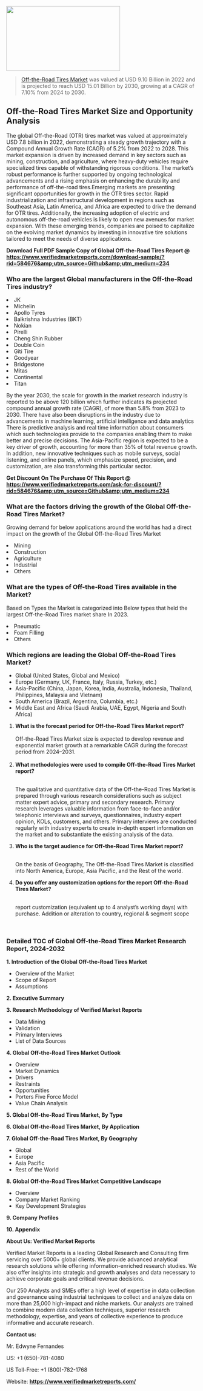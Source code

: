 <img src="https://ffe5etoiles.com/wp-content/uploads/2024/12/MST1-300x171.png" alt="" width="300" height="171" class="alignnone size-medium wp-image-20088" /><blockquote><p><p><a href="https://www.verifiedmarketreports.com/download-sample/?rid=584676&utm_source=Github&utm_medium=234" target="_blank">Off-the-Road Tires Market</a> was valued at USD 9.10 Billion in 2022 and is projected to reach USD 15.01 Billion by 2030, growing at a CAGR of 7.10% from 2024 to 2030.</p></blockquote><p><h2>Off-the-Road Tires Market Size and Opportunity Analysis</h2>The global Off-the-Road (OTR) tires market was valued at approximately USD 7.8 billion in 2022, demonstrating a steady growth trajectory with a Compound Annual Growth Rate (CAGR) of 5.2% from 2022 to 2028. This market expansion is driven by increased demand in key sectors such as mining, construction, and agriculture, where heavy-duty vehicles require specialized tires capable of withstanding rigorous conditions. The market’s robust performance is further supported by ongoing technological advancements and a rising emphasis on enhancing the durability and performance of off-the-road tires.Emerging markets are presenting significant opportunities for growth in the OTR tires sector. Rapid industrialization and infrastructural development in regions such as Southeast Asia, Latin America, and Africa are expected to drive the demand for OTR tires. Additionally, the increasing adoption of electric and autonomous off-the-road vehicles is likely to open new avenues for market expansion. With these emerging trends, companies are poised to capitalize on the evolving market dynamics by investing in innovative tire solutions tailored to meet the needs of diverse applications.</p><p class=""><strong>Download Full PDF Sample Copy of Global Off-the-Road Tires Report @ <a href="https://www.verifiedmarketreports.com/download-sample/?rid=584676&amp;utm_source=Github&amp;utm_medium=234" target="_blank">https://www.verifiedmarketreports.com/download-sample/?rid=584676&amp;utm_source=Github&amp;utm_medium=234</a></strong></p><h3 id="" class="">Who are the largest Global manufacturers in the Off-the-Road Tires industry?</h3><p><li>JK</li><li> Michelin</li><li> Apollo Tyres</li><li> Balkrishna Industries (BKT)</li><li> Nokian</li><li> Pirelli</li><li> Cheng Shin Rubber</li><li> Double Coin</li><li> Giti Tire</li><li> Goodyear</li><li> Bridgestone</li><li> Mitas</li><li> Continental</li><li> Titan</li></p><div class=""><div class="" dir="" data-message-author-role="" data-message-id="" data-message-model-slug=""><div class=""><div class=""><div class=""><div class="" dir="" data-message-author-role="" data-message-id="" data-message-model-slug=""><div class=""><div class=""><p>By the year 2030, the scale for growth in the market research industry is reported to be above 120 billion which further indicates its projected compound annual growth rate (CAGR), of more than 5.8% from 2023 to 2030. There have also been disruptions in the industry due to advancements in machine learning, artificial intelligence and data analytics There is predictive analysis and real time information about consumers which such technologies provide to the companies enabling them to make better and precise decisions. The Asia-Pacific region is expected to be a key driver of growth, accounting for more than 35% of total revenue growth. In addition, new innovative techniques such as mobile surveys, social listening, and online panels, which emphasize speed, precision, and customization, are also transforming this particular sector.</p><p><strong>Get Discount On The Purchase Of This Report @&nbsp; <a href="https://www.verifiedmarketreports.com/ask-for-discount/?rid=584676&amp;utm_source=Github&amp;utm_medium=234" target="_blank">https://www.verifiedmarketreports.com/ask-for-discount/?rid=584676&amp;utm_source=Github&amp;utm_medium=234</a></strong></p></div></div></div></div></div></div></div></div><h3 id="" class="">What are the factors driving the growth of the Global Off-the-Road Tires Market?</h3><p id="" class="">Growing demand for below applications around the world has had a direct impact on the growth of the Global Off-the-Road Tires Market</p><p id="" class=""><li>Mining</li><li> Construction</li><li> Agriculture</li><li> Industrial</li><li> Others</li></p><h3 id="" class="">What are the types of Off-the-Road Tires available in the Market?</h3><p id="" class="">Based on Types the Market is categorized into Below types that held the largest Off-the-Road Tires market share In 2023.</p><p id="" class=""><li>Pneumatic</li><li> Foam Filling</li><li> Others</li></p><h3 id="" class="">Which regions are leading the Global Off-the-Road Tires Market?</h3><ul><li>Global (United States, Global and Mexico)</li><li>Europe (Germany, UK, France, Italy, Russia, Turkey, etc.)</li><li>Asia-Pacific (China, Japan, Korea, India, Australia, Indonesia, Thailand, Philippines, Malaysia and Vietnam)</li><li>South America (Brazil, Argentina, Columbia, etc.)</li><li>Middle East and Africa (Saudi Arabia, UAE, Egypt, Nigeria and South Africa)</li></ul><p><ol><li><strong>What is the forecast period for Off-the-Road Tires Market report?<br /></strong><br /><span data-sheets-root="1" data-sheets-value="{&quot;1&quot;:2,&quot;2&quot;:&quot;XXXX size is expected to develop revenue and exponential market growth at a remarkable CAGR during the forecast period from 2024&ndash;2030.&quot;}" data-sheets-userformat="{&quot;2&quot;:12674,&quot;4&quot;:{&quot;1&quot;:2,&quot;2&quot;:16776960},&quot;10&quot;:2,&quot;11&quot;:0,&quot;15&quot;:&quot;Arial&quot;,&quot;16&quot;:12}">Off-the-Road Tires Market size is expected to develop revenue and exponential market growth at a remarkable CAGR during the forecast period from 2024&ndash;2031.</span><br /><br /></li><li><strong>What methodologies were used to compile Off-the-Road Tires Market report?<br /><br /></strong><p>The qualitative and quantitative data of the&nbsp;Off-the-Road Tires Market is prepared through various research considerations such as subject matter expert advice, primary and secondary research. Primary research leverages valuable information from face-to-face and/or telephonic interviews and surveys, questionnaires, industry expert opinion, KOLs, customers, and others. Primary interviews are conducted regularly with industry experts to create in-depth expert information on the market and to substantiate the existing analysis of the data.&nbsp;</p></li><li><strong>Who is the target audience for Off-the-Road Tires Market report?<br /><br /></strong><p>On the basis of Geography, The&nbsp;Off-the-Road Tires Market is classified into North America, Europe, Asia Pacific, and the Rest of the world.</p></li><li><strong>Do you offer any customization options for the report Off-the-Road Tires Market?<br /><br /></strong><p>report customization (equivalent up to 4 analyst&rsquo;s working days) with purchase. Addition or alteration to country, regional &amp; segment scope</p><p>&nbsp;</p></li></ol></p><h3 id="" class="">Detailed TOC of Global Off-the-Road Tires Market Research Report, 2024-2032</h3><p id="" class=""><strong>1. Introduction of the Global Off-the-Road Tires Market</strong></p><ul><li>Overview of the Market</li><li>Scope of Report</li><li>Assumptions</li></ul><p id="" class=""><strong>2. Executive Summary</strong></p><p id="" class=""><strong>3. Research Methodology of&nbsp;Verified Market Reports</strong></p><ul><li>Data Mining</li><li>Validation</li><li>Primary Interviews</li><li>List of Data Sources</li></ul><p id="" class=""><strong>4. Global Off-the-Road Tires Market Outlook</strong></p><ul><li>Overview</li><li>Market Dynamics</li><li>Drivers</li><li>Restraints</li><li>Opportunities</li><li>Porters Five Force Model</li><li>Value Chain Analysis</li></ul><p id="" class=""><strong>5. Global Off-the-Road Tires Market, By&nbsp;Type</strong></p><p id="" class=""><strong>6. Global Off-the-Road Tires Market, By Application</strong></p><p id="" class=""><strong>7. Global Off-the-Road Tires Market, By Geography</strong></p><ul><li>Global</li><li>Europe</li><li>Asia Pacific</li><li>Rest of the World</li></ul><p id="" class=""><strong>8. Global Off-the-Road Tires Market Competitive Landscape</strong></p><ul><li>Overview</li><li>Company Market Ranking</li><li>Key Development Strategies</li></ul><p id="" class=""><strong>9. Company Profiles</strong></p><p id="" class=""><strong>10. Appendix</strong></p><p id="" class=""><strong>About Us: Verified Market Reports</strong></p><p id="" class="">Verified Market Reports is a leading Global Research and Consulting firm servicing over 5000+ global clients. We provide advanced analytical research solutions while offering information-enriched research studies. We also offer insights into strategic and growth analyses and data necessary to achieve corporate goals and critical revenue decisions.</p><p id="" class="">Our 250 Analysts and SMEs offer a high level of expertise in data collection and governance using industrial techniques to collect and analyze data on more than 25,000 high-impact and niche markets. Our analysts are trained to combine modern data collection techniques, superior research methodology, expertise, and years of collective experience to produce informative and accurate research.</p><p id="" class=""><strong>Contact us:</strong></p><p id="" class="">Mr. Edwyne Fernandes</p><p id="" class="">US: +1 (650)-781-4080</p><p id="" class="">US Toll-Free: +1 (800)-782-1768</p><p id="" class="">Website: <a target="" data-test-app-aware-link=""><strong>https://www.verifiedmarketreports.com/</strong></a></p>
